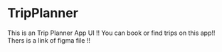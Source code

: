 # TripPlanner

This is an Trip Planner App UI !!
You can book or find trips on this app!!
Thers is a link of figma file !!

